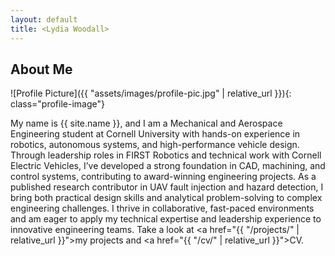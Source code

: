 ```yaml
---
layout: default
title: <Lydia Woodall>
---
```


## About Me


![Profile Picture]({{ "assets/images/profile-pic.jpg" | relative_url }}){: class="profile-image"}

 
My name is {{ site.name }}, and I am a Mechanical and Aerospace Engineering student at Cornell University with hands-on experience in robotics, autonomous systems, and high-performance vehicle design. Through leadership roles in FIRST Robotics and technical work with Cornell Electric Vehicles, I’ve developed a strong foundation in CAD, machining, and control systems, contributing to award-winning engineering projects. As a published research contributor in UAV fault injection and hazard detection, I bring both practical design skills and analytical problem-solving to complex engineering challenges. I thrive in collaborative, fast-paced environments and am eager to apply my technical expertise and leadership experience to innovative engineering teams.
Take a look at <a href="{{ "/projects/" | relative_url }}">my projects</a> and <a href="{{ "/cv/" | relative_url }}">CV</a>.
